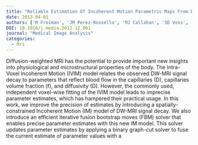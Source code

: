 ```yaml
---
title: "Reliable Estimation Of Incoherent Motion Parametric Maps From Diffusion-weighted Mri Using Fusion Bootstrap Moves"
date: 2013-04-01
authors: ['M Freiman', 'JM Perez-Rossello', 'MJ Callahan', 'SD Voss', 'K Ecklund', 'RV Mulkern', 'SK Warfield']
DOI: 10.1016/j.media.2012.12.001
journal: "Medical Image Analysis"
categories: 
  - Mri
---
```

Diffusion-weighted MRI has the potential to provide important new insights into physiological and microstructural properties of the body. The Intra-Voxel Incoherent Motion (IVIM) model relates the observed DW-MRI signal decay to parameters that reflect blood flow in the capillaries (D), capillaries volume fraction (f), and diffusivity (D). However, the commonly used, independent voxel-wise fitting of the IVIM model leads to imprecise parameter estimates, which has hampered their practical usage. In this work, we improve the precision of estimates by introducing a spatially-constrained Incoherent Motion (IM) model of DW-MRI signal decay. We also introduce an efficient iterative fusion bootstrap moves (FBM) solver that enables precise parameter estimates with this new IM model. This solver updates parameter estimates by applying a binary graph-cut solver to fuse the current estimate of parameter values with a
            